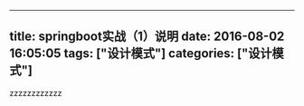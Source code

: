 
---
title: springboot实战（1）说明
date: 2016-08-02 16:05:05
tags: ["设计模式"]
categories: ["设计模式"]
---
zzzzzzzzzzzz
